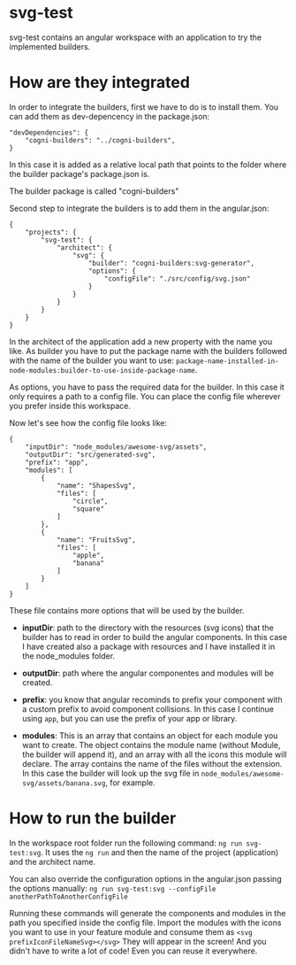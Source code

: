 # svg-test

svg-test contains an angular workspace with an application to try the implemented builders.

# How are they integrated

In order to integrate the builders, first we have to do is to install them.
You can add them as dev-depencency in the package.json:

```
"devDependencies": {
    "cogni-builders": "../cogni-builders",
}
```

In this case it is added as a relative local path that points to the folder where the builder package's package.json is.

The builder package is called "cogni-builders"

Second step to integrate the builders is to add them in the angular.json:

```
{
    "projects": { 
        "svg-test": {
            "architect": {
                "svg": {
                    "builder": "cogni-builders:svg-generator",
                    "options": {
                        "configFile": "./src/config/svg.json"
                    }
                }
            }
        }
    }
}
```

In the architect of the application add a new property with the name you like.
As builder you have to put the package name with the builders followed with the name of the builder you want to use: `package-name-installed-in-node-modules:builder-to-use-inside-package-name`.

As options, you have to pass the required data for the builder. In this case it only requires a path to a config file. You can place the config file wherever you prefer inside this workspace.

Now let's see how the config file looks like:

```
{
    "inputDir": "node_modules/awesome-svg/assets",
    "outputDir": "src/generated-svg",
    "prefix": "app",
    "modules": [
        {
            "name": "ShapesSvg",
            "files": [
                "circle",
                "square"
            ]
        },
        {
            "name": "FruitsSvg",
            "files": [
                "apple",
                "banana"
            ]
        }
    ]
}
```

These file contains more options that will be used by the builder.

* **inputDir**: path to the directory with the resources (svg icons) that the builder has to read in order to build the angular components. In this case I have created also a package with resources and I have installed it in the node_modules folder.

* **outputDir**: path where the angular componentes and modules will be created.

* **prefix**: you know that angular recominds to prefix your component with a custom prefix to avoid component collisions. In this case I continue using `app`, but you can use the prefix of your app or library.

* **modules**: This is an array that contains an object for each module you want to create. The object contains the module name (without Module, the builder will append it), and an array with all the icons this module will declare. The array contains the name of the files without the extension. In this case the builder will look up the svg file in `node_modules/awesome-svg/assets/banana.svg`, for example.

# How to run the builder

In the workspace root folder run the following command: `ng run svg-test:svg`.
It uses the `ng run` and then the name of the project (application) and the architect name.

You can also override the configuration options in the angular.json passing the options manually: `ng run svg-test:svg --configFile anotherPathToAnotherConfigFile`

Running these commands will generate the components and modules in the path you specified inside the config file. Import the modules with the icons you want to use in your feature module and consume them as `<svg prefixIconFileNameSvg></svg>` They will appear in the screen! And you didn't have to write a lot of code! Even you can reuse it everywhere.